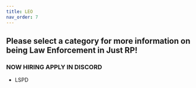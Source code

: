 ```yaml
---
title: LEO
nav_order: 7
---
```


## Please select a category for more information on being Law Enforcement in Just RP!

### NOW HIRING APPLY IN DISCORD
- LSPD
